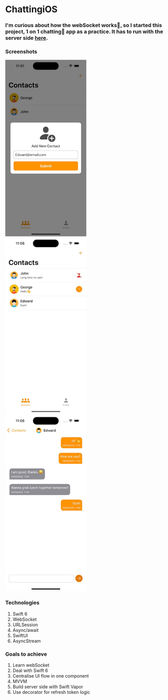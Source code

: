 # ChattingiOS

### I'm curious about how the webSocket works🤔, so I started this project, 1 on 1 chatting💬 app as a practice. It has to run with the server side [here](https://github.com/tzc1234/ChattingServer). 

### Screenshots
<img src="https://github.com/tzc1234/ChattingiOS/blob/main/screenshots/screenshot2.jpeg" alt="screenshot2" width="256" height="555"/> <img src="https://github.com/tzc1234/ChattingiOS/blob/main/screenshots/screenshot3.jpeg" alt="screenshot3" width="256" height="555"/> <img src="https://github.com/tzc1234/ChattingiOS/blob/main/screenshots/screenshot4.jpeg" alt="screenshot4" width="256" height="555"/>

### Technologies
1. Swift 6
2. WebSocket
3. URLSession
4. Async/await
5. SwiftUI
6. AsyncStream

### Goals to achieve
1. Learn webSocket
2. Deal with Swift 6
3. Centralise UI flow in one component
4. MVVM
5. Build server side with Swift Vapor
6. Use decorator for refresh token logic
